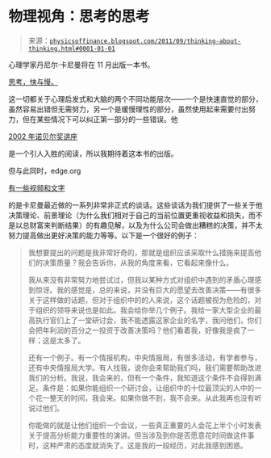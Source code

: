 <!--yml

类别：未分类

日期：2024-05-18 07:04:56

-->

# 物理视角：思考的思考

> 来源：[`physicsoffinance.blogspot.com/2011/09/thinking-about-thinking.html#0001-01-01`](http://physicsoffinance.blogspot.com/2011/09/thinking-about-thinking.html#0001-01-01)

心理学家丹尼尔·卡尼曼将在 11 月出版一本书。

[思考，快与慢。](http://www.amazon.com/Thinking-Fast-Slow-Daniel-Kahneman/dp/0374275637?ie=UTF8&tag=farnamstreet-20&link_code=btl&camp=213689&creative=392969/marginalrevol-20)

这一切都关于心理启发式和大脑的两个不同功能层次——一个是快速直觉的部分，虽然容易出错但无需努力，另一个是缓慢理性的部分，虽然使用起来需要付出努力，但在某些情况下可以纠正第一部分的一些错误。他

[2002 年诺贝尔奖讲座](http://www.nobelprize.org/nobel_prizes/economics/laureates/2002/kahneman-lecture.html)

是一个引人入胜的阅读，所以我期待着这本书的出版。

但与此同时，edge.org

[有一些视频和文字](http://edge.org/conversation/a-short-course-in-thinking-about-thinking)

的是卡尼曼最近做的一系列非常非正式的谈话。这些谈话为我们提供了一些关于他决策理论、前景理论（为什么我们相对于自己的当前位置更重视收益和损失，而不是以总财富来判断结果）的有趣见解，以及为什么公司会做出糟糕的决策，并不太努力提高做出更好决策的能力等等。以下是一个很好的例子：

> 我想要提出的问题是我非常好奇的，那就是组织应该采取什么措施来提高他们的决策质量？我会告诉你，从我的角度来看，它看起来像什么。
> 
> 我从来没有非常努力地尝试过，但我以某种方式对组织中遇到的矛盾心理感到惊讶。我的感觉是，总的来说，并没有巨大的愿望去改善决策——有很多关于这样做的话题，但对于组织中的的人来说，这个话题被视为危险的，对于组织的领导来说也是如此。我会给你举几个例子。我给一家大型企业的最高执行官们上了一堂研讨会，我不能透露这家企业的名字，我问他们，你们会把年利润的百分之一投资于改善决策吗？他们看着我，好像我是疯了一样；这是太多了。
> 
> 还有一个例子。有一个情报机构，中央情报局，有很多活动，有学者参与，还有中央情报局大学。有人找我，说你会来帮助我们吗，我们需要帮助改进我们的分析。我说，我会来的，但有一个条件，我知道这个条件不会得到满足。条件是：如果你能组织一个研讨会，让组织中的十位最顶尖的人中的一个花一整天的时间，我会来。如果你做不到，我不会来。从此我再也没有听说过他们。
> 
> 你能做的就是让他们组织一个会议，一些真正重要的人会花上半个小时发表关于提高分析能力重要性的演讲。但当涉及到你是否愿意花时间做这件事时，这种严肃的态度就消失了。这是我的一段经历，对此我感到困惑。
